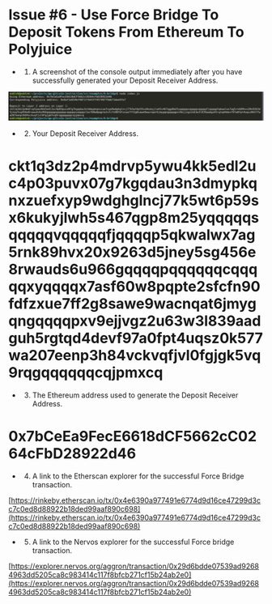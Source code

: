 # Issue #6 - Use Force Bridge To Deposit Tokens From Ethereum To Polyjuice

- 1. A screenshot of the console output immediately after you have successfully generated your Deposit Receiver Address.

![scr](https://github.com/bitcoineazy/CKB_Broaden_the_Spectrum/blob/main/Use_Force_Bridge_To_Deposit_Tokens_From_Ethereum_To_Polyjuice/deposit_reciever_address_generater.jpg)

- 2. Your Deposit Receiver Address.

# ckt1q3dz2p4mdrvp5ywu4kk5edl2uc4p03puvx07g7kgqdau3n3dmypkqnxzuefxyp9wdghglncj77k5wt6p59sx6kukyjlwh5s467qgp8m25yqqqqqsqqqqqvqqqqqfjqqqqp5qkwalwx7ag5rnk89hvx20x9263d5jney5sg456e8rwauds6u966gqqqqpqqqqqqcqqqqqxyqqqqx7asf60w8pqpte2sfcfn90fdfzxue7ff2g8sawe9wacnqat6jmygqngqqqqpxv9ejjvgz2u63w3l839aadguh5rgtqd4devf97a0fpt4uqsz0k577wa207eenp3h84vckvqfjvl0fgjgk5vq9rqgqqqqqqcqjpmxcq


- 3. The Ethereum address used to generate the Deposit Receiver Address.

# 0x7bCeEa9FecE6618dCF5662cC0264cFbD28922d46

- 4. A link to the Etherscan explorer for the successful Force Bridge transaction.

[https://rinkeby.etherscan.io/tx/0x4e6390a977491e6774d9d16ce47299d3cc7c0ed8d88922b18ded99aaf890c698](https://rinkeby.etherscan.io/tx/0x4e6390a977491e6774d9d16ce47299d3cc7c0ed8d88922b18ded99aaf890c698)

- 5. A link to the Nervos explorer for the successful Force bridge transaction.

[https://explorer.nervos.org/aggron/transaction/0x29d6bdde07539ad92684963dd5205ca8c983414c117f8bfcb271cf15b24ab2e0](https://explorer.nervos.org/aggron/transaction/0x29d6bdde07539ad92684963dd5205ca8c983414c117f8bfcb271cf15b24ab2e0)



